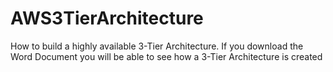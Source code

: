 # AWS3TierArchitecture
How to build a highly available 3-Tier Architecture.
If you download the Word Document you will be able to see how a 3-Tier Architecture is created
